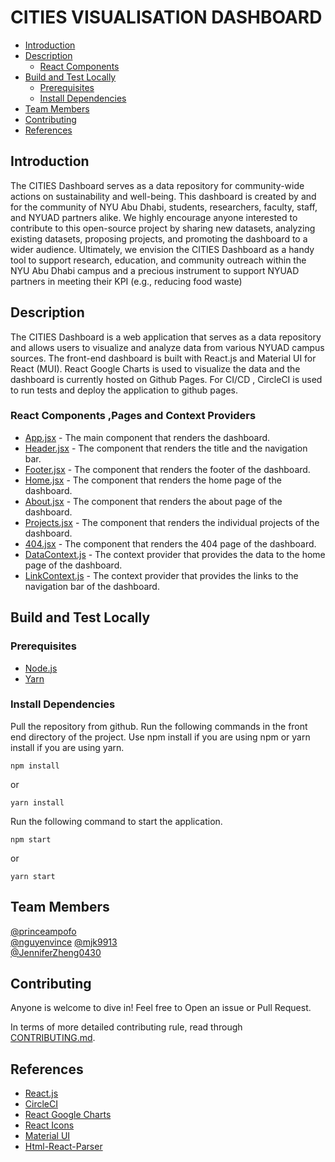# CITIES VISUALISATION DASHBOARD

- [Introduction](#introduction)
- [Description](#description)
  - [React Components](#react-components)
- [Build and Test Locally](#build-and-test-locally)
  - [Prerequisites](#prerequisites)
  - [Install Dependencies](#install-dependencies)
- [Team Members](#team-members)
- [Contributing](#contributing)
- [References](#references)

## Introduction

The CITIES Dashboard serves as a data repository for community-wide actions on sustainability and well-being. This dashboard is created by and for the community of NYU Abu Dhabi, students, researchers, faculty, staff, and NYUAD partners alike. We highly encourage anyone interested to contribute to this open-source project by sharing new datasets, analyzing existing datasets, proposing projects, and promoting the dashboard to a wider audience. Ultimately, we envision the CITIES Dashboard as a handy tool to support research, education, and community outreach within the NYU Abu Dhabi campus and a precious instrument to support NYUAD partners in meeting their KPI (e.g., reducing food waste)

## Description

The CITIES Dashboard is a web application that serves as a data repository and allows users to visualize and analyze data from various NYUAD campus sources. The front-end dashboard is built with React.js and Material UI for React (MUI). React Google Charts is used to visualize the data and the dashboard is currently hosted on Github Pages. For CI/CD , CircleCI is used to run tests and deploy the application to github pages.

### React Components ,Pages and Context Providers

- [App.jsx](./src/App.jsx) - The main component that renders the dashboard.
- [Header.jsx](./src/components/Header/Header.jsx) - The component that renders the title and the navigation bar.
- [Footer.jsx](./src/components/Header/Footer.jsx) - The component that renders the footer of the dashboard.
- [Home.jsx](./src/pages/Home/Home.jsx) - The component that renders the home page of the dashboard.
- [About.jsx](./src/pages/About/About.jsx) - The component that renders the about page of the dashboard.
- [Projects.jsx](./src/pages/Projects/Projects.jsx) - The component that renders the individual projects of the dashboard.
- [404.jsx](./src/pages/404.jsx) - The component that renders the 404 page of the dashboard.
- [DataContext.js](./src/contextprovider/DataContext.jsx) - The context provider that provides the data to the home page of the dashboard.
- [LinkContext.js](./src/contextprovider/LinkContext.jsx) - The context provider that provides the links to the navigation bar of the dashboard.

## Build and Test Locally

### Prerequisites

- [Node.js](https://nodejs.org/en/download/)
- [Yarn](https://classic.yarnpkg.com/en/docs/install/#windows-stable)

### Install Dependencies

Pull the repository from github.
Run the following commands in the front end directory of the project.
Use npm install if you are using npm or yarn install if you are using yarn.

```
npm install
```

or

```
yarn install
```

Run the following command to start the application.

```
npm start
```

or

```
yarn start
```

## Team Members

[@princeampofo](https://github.com/princeampofo)  
[@nguyenvince](https://github.com/nguyenvince)
[@mjk9913](https://github.com/mjk9913)  
[@JenniferZheng0430](https://github.com/JenniferZheng0430)

## Contributing

Anyone is welcome to dive in! Feel free to Open an issue or Pull Request.

In terms of more detailed contributing rule, read through
[CONTRIBUTING.md](./CONTRIBUTING.md).

## References

- [React.js](https://reactjs.org/)
- [CircleCI](https://circleci.com/)
- [React Google Charts](https://react-google-charts.com/)
- [React Icons](https://react-icons.github.io/react-icons/)
- [Material UI](https://material-ui.com/)
- [Html-React-Parser](https://www.npmjs.com/package/html-react-parser)
